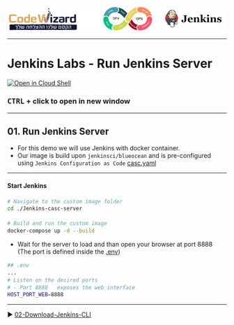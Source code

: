 ![](../../resources/logos.png)

----
# Jenkins Labs - Run Jenkins Server

[![Open in Cloud Shell](https://gstatic.com/cloudssh/images/open-btn.svg)](https://console.cloud.google.com/cloudshell/editor?cloudshell_git_repo=https://github.com/nirgeier/JenkinsLabs)

### **<kbd>CTRL</kbd> + click to open in new window**   

---

## 01. Run Jenkins Server
- For this demo we will use Jenkins with docker container. 
- Our image is build upon `jenkinsci/blueocean` and is pre-configured using `Jenkins Configuration as Code` [casc.yaml](./jenkins-casc-server/jenkins-casc.yaml) 
---
#### Start Jenkins
```sh
# Navigate to the custom image folder
cd ./Jenkins-casc-server

# Build and run the custom image
docker-compose up -d --build 
```

- Wait for the server to load and than open your browser at port 8888 (The port is defined inside the [.env](./Jenkins-casc-server/.env))
```sh
## .env
...
# Listen on the desired ports
# - Port 8888   exposes the web interface 
HOST_PORT_WEB=8888
```

---
:arrow_forward: [02-Download-Jenkins-CLI](../02-Download-Jenkins-CLI)